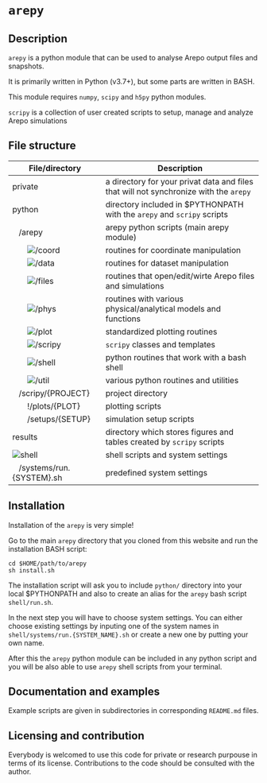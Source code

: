 # `arepy`

## Description

`arepy` is a python module that can be used to analyse Arepo output files and snapshots.

It is primarily written in Python (v3.7+), but some parts are written in BASH.

This module requires `numpy`, `scipy` and `h5py` python modules.

`scripy` is a collection of user created scripts to setup, manage and analyze Arepo simulations

## File structure

| File/directory | Description |
|---|---|
| private | a directory for your privat data and files that will not synchronize with the `arepy` |
| python | directory included in $PYTHONPATH with the `arepy` and `scripy` scripts |
| &nbsp; &nbsp;/arepy | arepy python scripts (main arepy module) |
| &nbsp; &nbsp; &nbsp; &nbsp;![/coord](https://github.com/vrtulka23/arepy/tree/master/python/arepy/coord) | routines for coordinate manipulation |
| &nbsp; &nbsp; &nbsp; &nbsp;![/data](https://github.com/vrtulka23/arepy/tree/master/python/arepy/data) | routines for dataset manipulation |
| &nbsp; &nbsp; &nbsp; &nbsp;![/files](https://github.com/vrtulka23/arepy/tree/master/python/arepy/files) | routines that open/edit/wirte Arepo files and simulations |
| &nbsp; &nbsp; &nbsp; &nbsp;![/phys](https://github.com/vrtulka23/arepy/tree/master/python/arepy/phys) | routines with various physical/analytical models and functions |
| &nbsp; &nbsp; &nbsp; &nbsp;![/plot](https://github.com/vrtulka23/arepy/tree/master/python/arepy/plot) | standardized plotting routines |
| &nbsp; &nbsp; &nbsp; &nbsp;![/scripy](https://github.com/vrtulka23/arepy/tree/master/python/arepy/scripy) | `scripy` classes and templates |
| &nbsp; &nbsp; &nbsp; &nbsp;![/shell](https://github.com/vrtulka23/arepy/tree/master/python/arepy/shell) | python routines that work with a bash shell |
| &nbsp; &nbsp; &nbsp; &nbsp;![/util](https://github.com/vrtulka23/arepy/tree/master/python/arepy/util) | various python routines and utilities |
| &nbsp; &nbsp;/scripy/{PROJECT} | project directory |
| &nbsp; &nbsp; &nbsp; &nbsp;!/plots/{PLOT} | plotting scripts |
| &nbsp; &nbsp; &nbsp; &nbsp;/setups/{SETUP} | simulation setup scripts  |
| results | directory which stores figures and tables created by `scripy` scripts |
| ![shell](https://github.com/vrtulka23/arepy/tree/master/shell) | shell scripts and system settings |
| &nbsp; &nbsp;/systems/run.{SYSTEM}.sh | predefined system settings |

## Installation

Installation of the `arepy` is very simple!

Go to the main `arepy` directory that you cloned from this website and run the installation BASH script:
```
cd $HOME/path/to/arepy
sh install.sh
```

The installation script will ask you to include `python/` directory into your local $PYTHONPATH and also to create an alias for the `arepy` bash script `shell/run.sh`.

In the next step you will have to choose system settings. You can either choose existing settings by inputing one of the system names in `shell/systems/run.{SYSTEM_NAME}.sh` or create a new one by putting your own name.

After this the `arepy` python module can be included in any python script and you will be also able to use `arepy` shell scripts from your terminal.

## Documentation and examples

Example scripts are given in subdirectories in corresponding `README.md` files.

## Licensing and contribution
Everybody is welcomed to use this code for private or research purpouse in terms of its license.
Contributions to the code should be consulted with the author.
